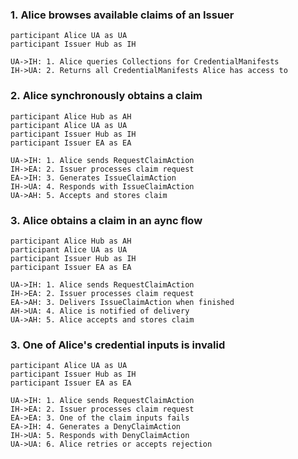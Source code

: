 
### 1. Alice browses available claims of an Issuer

```sequence
participant Alice UA as UA
participant Issuer Hub as IH

UA->IH: 1. Alice queries Collections for CredentialManifests
IH->UA: 2. Returns all CredentialManifests Alice has access to
```

### 2. Alice synchronously obtains a claim

```sequence
participant Alice Hub as AH
participant Alice UA as UA
participant Issuer Hub as IH
participant Issuer EA as EA

UA->IH: 1. Alice sends RequestClaimAction
IH->EA: 2. Issuer processes claim request
EA->IH: 3. Generates IssueClaimAction
IH->UA: 4. Responds with IssueClaimAction
UA->AH: 5. Accepts and stores claim
```

### 3. Alice obtains a claim in an aync flow

```sequence
participant Alice Hub as AH
participant Alice UA as UA
participant Issuer Hub as IH
participant Issuer EA as EA

UA->IH: 1. Alice sends RequestClaimAction
IH->EA: 2. Issuer processes claim request
EA->AH: 3. Delivers IssueClaimAction when finished
AH->UA: 4. Alice is notified of delivery
UA->AH: 5. Alice accepts and stores claim
```

### 3. One of Alice's credential inputs is invalid

```sequence
participant Alice UA as UA
participant Issuer Hub as IH
participant Issuer EA as EA

UA->IH: 1. Alice sends RequestClaimAction
IH->EA: 2. Issuer processes claim request
EA->EA: 3. One of the claim inputs fails
EA->IH: 4. Generates a DenyClaimAction
IH->UA: 5. Responds with DenyClaimAction
UA->UA: 6. Alice retries or accepts rejection
```